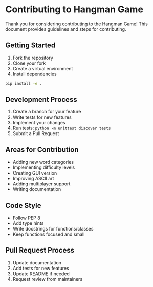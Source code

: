 # Contributing to Hangman Game

Thank you for considering contributing to the Hangman Game! This document provides guidelines and steps for contributing.

## Getting Started

1. Fork the repository
2. Clone your fork
3. Create a virtual environment
4. Install dependencies
```bash
pip install -e .
```

## Development Process

1. Create a branch for your feature
2. Write tests for new features
3. Implement your changes
4. Run tests: `python -m unittest discover tests`
5. Submit a Pull Request

## Areas for Contribution

- Adding new word categories
- Implementing difficulty levels
- Creating GUI version
- Improving ASCII art
- Adding multiplayer support
- Writing documentation

## Code Style

- Follow PEP 8
- Add type hints
- Write docstrings for functions/classes
- Keep functions focused and small

## Pull Request Process

1. Update documentation
2. Add tests for new features
3. Update README if needed
4. Request review from maintainers